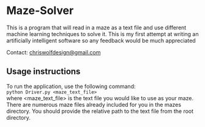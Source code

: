 # Maze-Solver

This is a program that will read in a maze as a text file and use different
machine learning techniques to solve it.  This is my first attempt at writing
an artificially intelligent software so any feedback would be much appreciated

Contact: chriswolfdesign@gmail.com

## Usage instructions

To run the application, use the following command: \
`python Driver.py <maze_text_file>` \
where <maze_text_file> is the text file you would like to use
as your maze.  There are numerous maze files already included for you
in the mazes directory.  You should provide the relative path to the
text file from the root directory.